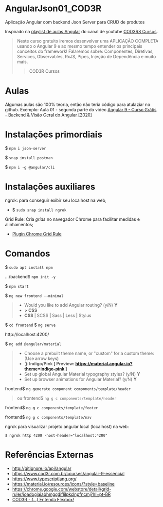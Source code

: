 # AngularJson01_COD3R
Aplicação Angular com backend Json Server para CRUD de produtos

Inspirado na [playlist de aulas Angular](https://www.youtube.com/playlist?list=PLdPPE0hUkt0rPyAkdhHIIquKbwrGUkvw3) do canal de youtube [COD3RS Cursos](https://www.youtube.com/channel/UCcMcmtNSSQECjKsJA1XH5MQ).

> Neste curso gratuito iremos desenvolver uma APLICAÇÃO COMPLETA usando o Angular 9 e ao mesmo tempo entender os principais conceitos do framework!
> Falaremos sobre: Componentes, Diretivas, Services, Observables, RxJS, Pipes, Injeção de Dependência e muito mais.
>> COD3R Cursos

# Aulas
Algumas aulas são 100% teoria, então não teria código para atulaziar no github. Exemplo: Aula 01 - segunda parte do video [Angular 9 - Curso Grátis - Backend & Visão Geral do Angular [2020]](https://www.youtube.com/watch?v=NCrWXZtlc7Q&list=PLdPPE0hUkt0rPyAkdhHIIquKbwrGUkvw3&index=1)

# Instalações primordiais
$ `npm i json-server`

$ `snap install postman`

$ `npm i -g @angular/cli`


# Instalações auxiliares

ngrok: para conseguir exibir seu localhost na web;
- $ `sudo snap install ngrok`

Grid Rule: Cria *grids* no navegador Chrome para facilitar medidas e alinhamentos;
- [Plugin Chrome Grid Rule](https://chrome.google.com/webstore/detail/grid-ruler/joadogiaiabhmggdifljlpkclnpfncmj?hl=pt-BR)  



# Comandos
$ `sudo apt install npm`
 
.../backend$ `npm init -y`

$ `npm start`

$ `ng new frontend --minimal`
> - Would you like to add Angular routing? (y/N) **Y**
> - **> CSS**
> - **CSS** | SCSS | Sass | Less | Stylus 

$ `cd frontend`
$ `ng serve`

http://localhost:4200/

$ `ng add @angular/material`
> - Choose a prebuilt theme name, or "custom" for a custom theme: (Use arrow keys)
> - **❯ Indigo/Pink        [ Preview: https://material.angular.io?theme=indigo-pink ]**
> -  Set up global Angular Material typography styles? (y/N) **Y**
> - Set up browser animations for Angular Material? (y/N) **Y**

frontend$ `ng generate component components/template/header`
> ou
> frontend$ `ng g c components/template/header`

frontend$ `ng g c components/template/footer`

frontend$ `ng g c components/template/nav`

ngrok para visualizar projeto angular local (localhost) na web:

`$ ngrok http 4200 -host-header="localhost:4200"`



# Referências Externas
- http://gitignore.io/api/angular
- https://www.cod3r.com.br/courses/angular-9-essencial
- https://www.typescriptlang.org/
- https://material.io/resources/icons/?style=baseline
- https://chrome.google.com/webstore/detail/grid-ruler/joadogiaiabhmggdifljlpkclnpfncmj?hl=pt-BR
- [COD3R - (...) Entenda Flexbox!](https://www.youtube.com/watch?v=s-CARPA01NU&feature=youtu.be)







